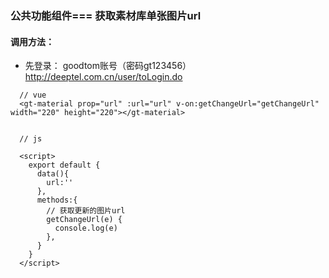 ### 公共功能组件=== 获取素材库单张图片url
#### 调用方法：
- 先登录： goodtom账号（密码gt123456）http://deeptel.com.cn/user/toLogin.do

```aidl
  // vue
  <gt-material prop="url" :url="url" v-on:getChangeUrl="getChangeUrl" width="220" height="220"></gt-material>
  
  
  // js
  
  <script>
    export default {
      data(){
        url:''
      },
      methods:{
        // 获取更新的图片url
        getChangeUrl(e) {
          console.log(e)
        },
      }
    }
  </script>
```
